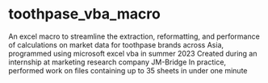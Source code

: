 # toothpase_vba_macro
An excel macro to streamline the extraction, reformatting, and performance of calculations on market data for toothpase brands across Asia, programmed using microsoft excel vba in summer 2023
Created during an internship at marketing research company JM-Bridge
In practice, performed work on files containing up to 35 sheets in under one minute
